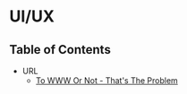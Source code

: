 # UI/UX

## Table of Contents
 - URL
   - [To WWW Or Not - That's The Problem](/ui-ux/url/Content-WWW_OR_NAKED_DOMAIN.md)
